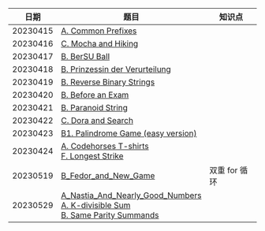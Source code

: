 | 日期 | 题目 | 知识点 |
| --- | --- | --- |
| 20230415 | [A. Common Prefixes](https://codeforces.com/problemset/problem/1384/A) |
| 20230416 | [C. Mocha and Hiking](https://codeforces.com/problemset/problem/1559/C) |
| 20230417 | [B. BerSU Ball](https://codeforces.com/problemset/problem/489/B) |
| 20230418 | [B. Prinzessin der Verurteilung](https://codeforces.com/contest/1536/problem/B) |
| 20230419 | [B. Reverse Binary Strings](https://codeforces.com/problemset/problem/1437/B) |
| 20230420 | [B. Before an Exam](https://codeforces.com/problemset/problem/4/B) |
| 20230421 | [B. Paranoid String](https://codeforces.com/problemset/problem/1694/B) |
| 20230422 | [C. Dora and Search](https://codeforces.com/problemset/problem/1793/C) |
| 20230423 | [B1. Palindrome Game (easy version)](https://codeforces.com/problemset/problem/1527/B1) |
| 20230424 | [A. Codehorses T-shirts](https://codeforces.com/contest/1000/problem/A) <br/> [F. Longest Strike](https://codeforces.com/contest/1676/problem/F) |
| 20230519 | [B_Fedor_and_New_Game](https://codeforces.com/contest/467/problem/B) | 双重 for 循环 |
| 20230529 | [A_Nastia_And_Nearly_Good_Numbers](https://codeforces.com/contest/1521/problem/A) <br />[A. K-divisible Sum](https://codeforces.com/contest/1476/problem/A) <br /> [B. Same Parity Summands](https://codeforces.com/contest/1352/problem/B) | |